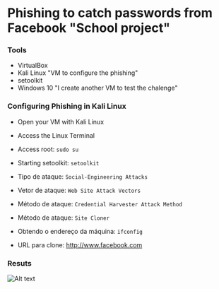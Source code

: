 # Phishing to catch passwords from Facebook "School project"

### Tools

- VirtualBox
- Kali Linux "VM to configure the phishing"
- setoolkit
- Windows 10 "I create another VM to test the chalenge"

### Configuring Phishing in Kali Linux

- Open your VM with Kali Linux
- Access the Linux Terminal
- Access root: ``` sudo su ```

- Starting setoolkit: ``` setoolkit ```

- Tipo de ataque: ``` Social-Engineering Attacks ```

- Vetor de ataque: ``` Web Site Attack Vectors ```

- Método de ataque: ```Credential Harvester Attack Method ```

- Método de ataque: ``` Site Cloner ```

- Obtendo o endereço da máquina: ``` ifconfig ```

- URL para clone: http://www.facebook.com


### Resuts

![Alt text](./passwd.png "Optional title")
